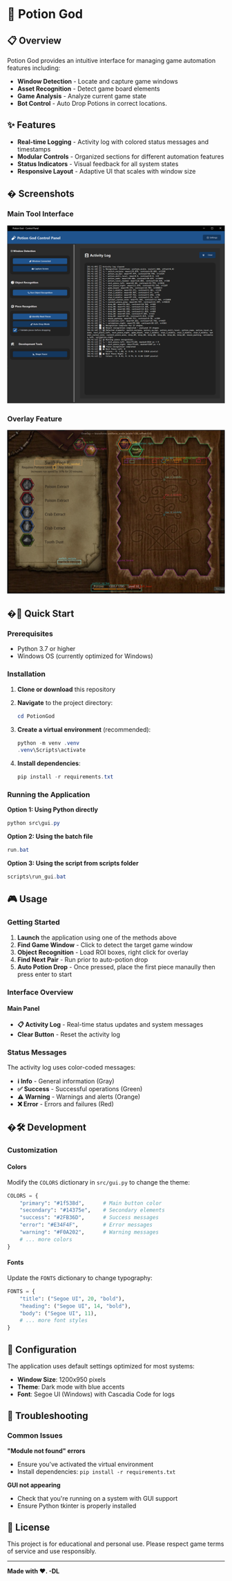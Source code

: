 # 🧪 Potion God

## 📋 Overview

Potion God provides an intuitive interface for managing game automation features including:

- **Window Detection** - Locate and capture game windows
- **Asset Recognition** - Detect game board elements
- **Game Analysis** - Analyze current game state
- **Bot Control** - Auto Drop Potions in correct locations.

## ✨ Features

- **Real-time Logging** - Activity log with colored status messages and timestamps
- **Modular Controls** - Organized sections for different automation features
- **Status Indicators** - Visual feedback for all system states
- **Responsive Layout** - Adaptive UI that scales with window size

## � Screenshots

### Main Tool Interface

![Potion God Tool Interface](README_tool_image.png)

### Overlay Feature

![Game Overlay](README_overlay_image.png)

## �🚀 Quick Start

### Prerequisites

- Python 3.7 or higher
- Windows OS (currently optimized for Windows)

### Installation

1. **Clone or download** this repository
2. **Navigate** to the project directory:

   ```powershell
   cd PotionGod
   ```

3. **Create a virtual environment** (recommended):

   ```powershell
   python -m venv .venv
   .venv\Scripts\activate
   ```

4. **Install dependencies**:
   ```powershell
   pip install -r requirements.txt
   ```

### Running the Application

**Option 1: Using Python directly**

```powershell
python src\gui.py
```

**Option 2: Using the batch file**

```powershell
run.bat
```

**Option 3: Using the script from scripts folder**

```powershell
scripts\run_gui.bat
```

## 🎮 Usage

### Getting Started

1. **Launch** the application using one of the methods above
2. **Find Game Window** - Click to detect the target game window
3. **Object Recognition** - Load ROI boxes, right click for overlay
4. **Find Next Pair** - Run prior to auto-potion drop
5. **Auto Potion Drop** - Once pressed, place the first piece manaully then press enter to start

### Interface Overview

#### Main Panel

- **📋 Activity Log** - Real-time status updates and system messages
- **Clear Button** - Reset the activity log

### Status Messages

The activity log uses color-coded messages:

- **ℹ️ Info** - General information (Gray)
- **✅ Success** - Successful operations (Green)
- **⚠️ Warning** - Warnings and alerts (Orange)
- **❌ Error** - Errors and failures (Red)

## �🛠️ Development

### Customization

#### Colors

Modify the `COLORS` dictionary in `src/gui.py` to change the theme:

```python
COLORS = {
    "primary": "#1f538d",      # Main button color
    "secondary": "#14375e",    # Secondary elements
    "success": "#2FB36D",      # Success messages
    "error": "#E34F4F",        # Error messages
    "warning": "#F0A202",      # Warning messages
    # ... more colors
}
```

#### Fonts

Update the `FONTS` dictionary to change typography:

```python
FONTS = {
    "title": ("Segoe UI", 20, "bold"),
    "heading": ("Segoe UI", 14, "bold"),
    "body": ("Segoe UI", 11),
    # ... more font styles
}
```

## 🔧 Configuration

The application uses default settings optimized for most systems:

- **Window Size**: 1200x950 pixels
- **Theme**: Dark mode with blue accents
- **Font**: Segoe UI (Windows) with Cascadia Code for logs

## 🐛 Troubleshooting

### Common Issues

**"Module not found" errors**

- Ensure you've activated the virtual environment
- Install dependencies: `pip install -r requirements.txt`

**GUI not appearing**

- Check that you're running on a system with GUI support
- Ensure Python tkinter is properly installed

## 📄 License

This project is for educational and personal use. Please respect game terms of service and use responsibly.

---

**Made with ❤️. -DL**
